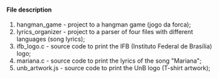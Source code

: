 #### File description
1. hangman_game - project to a hangman game (jogo da forca);
1. lyrics_organizer - project to a parser of four files with different languages (song lyrics);
1. ifb_logo.c - source code to print the IFB (Instituto Federal de Brasília) logo;
1. mariana.c - source code to print the lyrics of the song "Mariana";
1. unb_artwork.js - source code to print the UnB logo (T-shirt artwork);